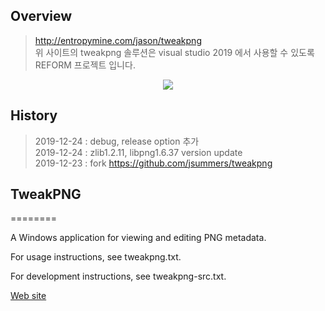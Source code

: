 ## Overview
 > http://entropymine.com/jason/tweakpng <br>
 위 사이트의 tweakpng 솔루션은 visual studio 2019 에서 사용할 수 있도록 REFORM 프로젝트 입니다.

<center><img src="./tweakpng/samples/overview.png"></center>

## History
 > 2019-12-24 : debug, release option 추가<br>
 > 2019-12-24 : zlib1.2.11, libpng1.6.37 version update<br>
 > 2019-12-23 : fork https://github.com/jsummers/tweakpng <br>
 

## TweakPNG
========

A Windows application for viewing and editing PNG metadata.

For usage instructions, see tweakpng.txt.

For development instructions, see tweakpng-src.txt.

[Web site](http://entropymine.com/jason/tweakpng/)

